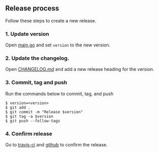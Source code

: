 ## Release process

Follow these steps to create a new release.

### 1. Update version

Open [main.go](./cmd/httpreq/main.go) and set `version` to the new version.

### 2. Update the changelog.

Open [CHANGELOG.md](./CHANGELOG.md) and add a new release heading for the version.

### 3. Commit, tag and push

Run the commands below to commit, tag, and push

```shell
$ version=<version>
$ git add .
$ git commit -m "Release $version"
$ git tag -a $version
$ git push --follow-tags
```

### 4. Confirm release

Go to [travis-ci](https://travis-ci.org/lunjon/httpreq) and [github](https://github.com/lunjon/httpreq/releases) to confirm the release.

